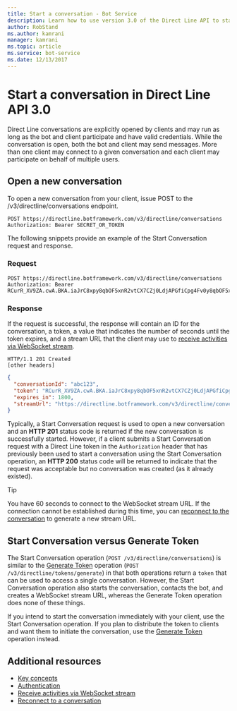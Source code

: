 ```yaml
---
title: Start a conversation - Bot Service
description: Learn how to use version 3.0 of the Direct Line API to start conversations with bots. Find out how the Start Conversation and Generate Token operations differ.
author: RobStand
ms.author: kamrani
manager: kamrani
ms.topic: article
ms.service: bot-service
ms.date: 12/13/2017
---
```


# Start a conversation in Direct Line API 3.0

Direct Line conversations are explicitly opened by clients and may run as long as the bot and client participate and have valid credentials. While the conversation is open, both the bot and client may send messages. More than one client may connect to a given conversation and each client may participate on behalf of multiple users.

## Open a new conversation

To open a new conversation from your client, issue POST to the /v3/directline/conversations endpoint.

```http
POST https://directline.botframework.com/v3/directline/conversations
Authorization: Bearer SECRET_OR_TOKEN
```

The following snippets provide an example of the Start Conversation request and response.

### Request

```http
POST https://directline.botframework.com/v3/directline/conversations
Authorization: Bearer RCurR_XV9ZA.cwA.BKA.iaJrC8xpy8qbOF5xnR2vtCX7CZj0LdjAPGfiCpg4Fv0y8qbOF5xPGfiCpg4Fv0y8qqbOF5x8qbOF5xn
```

### Response

If the request is successful, the response will contain an ID for the conversation, a token, a value that indicates the number of seconds until the token expires, and a stream URL that the client may use to [receive activities via WebSocket stream](bot-framework-rest-direct-line-3-0-receive-activities.md#connect-via-websocket).

```http
HTTP/1.1 201 Created
[other headers]
```

```json
{
  "conversationId": "abc123",
  "token": "RCurR_XV9ZA.cwA.BKA.iaJrC8xpy8qbOF5xnR2vtCX7CZj0LdjAPGfiCpg4Fv0y8qbOF5xPGfiCpg4Fv0y8qqbOF5x8qbOF5xn",
  "expires_in": 1800,
  "streamUrl": "https://directline.botframework.com/v3/directline/conversations/abc123/stream?t=RCurR_XV9ZA.cwA..."
}
```

Typically, a Start Conversation request is used to open a new conversation and an **HTTP 201** status code is returned if the new conversation is successfully started. However, if a client submits a Start Conversation request with a Direct Line token in the `Authorization` header that has previously been used to start a conversation using the Start Conversation operation, an **HTTP 200** status code will be returned to indicate that the request was acceptable but no conversation was created (as it already existed).

> [!TIP]
> You have 60 seconds to connect to the WebSocket stream URL. If the connection cannot be established during this time, you can [reconnect to the conversation](bot-framework-rest-direct-line-3-0-reconnect-to-conversation.md) to generate a new stream URL.

## Start Conversation versus Generate Token

The Start Conversation operation (`POST /v3/directline/conversations`) is similar to the [Generate Token](bot-framework-rest-direct-line-3-0-authentication.md#generate-token) operation (`POST /v3/directline/tokens/generate`) in that both operations return a `token` that can be used to access a single conversation. However, the Start Conversation operation also starts the conversation, contacts the bot, and creates a WebSocket stream URL, whereas the Generate Token operation does none of these things. 

If you intend to start the conversation immediately with your client, use the Start Conversation operation. If you plan to distribute the token to clients and want them to initiate the conversation, use the [Generate Token](bot-framework-rest-direct-line-3-0-authentication.md#generate-token) operation instead. 

## Additional resources

- [Key concepts](bot-framework-rest-direct-line-3-0-concepts.md)
- [Authentication](bot-framework-rest-direct-line-3-0-authentication.md)
- [Receive activities via WebSocket stream](bot-framework-rest-direct-line-3-0-receive-activities.md#connect-via-websocket)
- [Reconnect to a conversation](bot-framework-rest-direct-line-3-0-reconnect-to-conversation.md)

